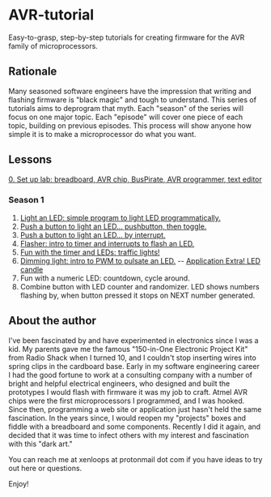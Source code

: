 # AVR-tutorial
Easy-to-grasp, step-by-step tutorials for creating firmware for the AVR family of microprocessors.

## Rationale

Many seasoned software engineers have the impression that writing and flashing firmware is "black magic" and tough to understand. This series of tutorials aims to deprogram that myth. Each "season" of the series will focus on one major topic. Each "episode" will cover one piece of each topic, building on previous episodes. This process will show anyone how simple it is to make a microprocessor do what you want.

## Lessons

[0. Set up lab: breadboard, AVR chip, BusPirate, AVR programmer, text editor](tutorials/00-00-lab-setup.md)

### Season 1
1. [Light an LED: simple program to light LED programmatically.](tutorials/01-01-LED-light.md)
1. [Push a button to light an LED... pushbutton, then toggle.](tutorials/01-02-LED-button.md)
1. [Push a button to light an LED... by interrupt.](tutorials/01-03-LED-button-interrupt.md)
1. [Flasher: intro to timer and interrupts to flash an LED.](tutorials/01-04-LED-flasher.md)
1. [Fun with the timer and LEDs: traffic lights!](tutorials/01-05-traffic-lights.md)
1. [Dimming light: intro to PWM to pulsate an LED.](tutorials/01-06-LED-PWM-pulse.md) -- [Application Extra! LED candle](tutorials/01-06a-LED-candle.md)
1. Fun with a numeric LED: countdown, cycle around.
1. Combine button with LED counter and randomizer. LED shows numbers flashing by, when button pressed it stops on NEXT number generated.


## About the author

I've been fascinated by and have experimented in electronics since I was a kid. My parents gave me the famous "150-in-One Electronic Project Kit" from Radio Shack when I turned 10, and I couldn't stop inserting wires into spring clips in the cardboard base. Early in my software engineering career I had the good fortune to work at a consulting company with a number of bright and helpful electrical engineers, who designed and built the prototypes I would flash with firmware it was my job to craft. Atmel AVR chips were the first microprocessors I programmed, and I was hooked. Since then, programming a web site or application just hasn't held the same fascination. In the years since, I would reopen my "projects" boxes and fiddle with a breadboard and some components. Recently I did it again, and decided that it was time to infect others with my interest and fascination with this "dark art."

You can reach me at xenloops at protonmail dot com if you have ideas to try out here or questions.

Enjoy!
